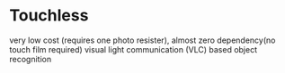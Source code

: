 # Touchless
very low cost (requires one photo resister), almost zero dependency(no touch film required) visual light communication (VLC) based object recognition
